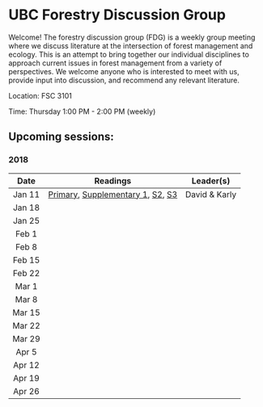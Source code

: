 # UBC Forestry Discussion Group

Welcome! The forestry discussion group (FDG) is a weekly group meeting where we discuss literature at the intersection of forest management and ecology. This is an attempt to bring together our individual disciplines to approach current issues in forest management from a variety of perspectives. We welcome anyone who is interested to meet with us, provide input into discussion, and recommend any relevant literature. 

Location: FSC 3101

Time: Thursday 1:00 PM - 2:00 PM (weekly)


## Upcoming sessions:

### 2018

|  Date  | Readings |    Leader(s)  |
|:------:|:--------:|:-------------:|
| Jan 11 | 	[Primary](http://www.sciencedirect.com/science/article/pii/S0378112716305540), 	[Supplementary 1](http://www.sciencedirect.com/science/article/pii/S0378112708009055), 	[S2](http://www.bioone.org/doi/full/10.1899/11-114.1), [S3](http://www.journals.uchicago.edu/doi/abs/10.1899/11-094.1)      | David & Karly |
| Jan 18 |          |               |
| Jan 25 |          |               |
|  Feb 1 |          |               |
|  Feb 8 |          |               |
| Feb 15 |          |               |
| Feb 22 |          |               |
|  Mar 1 |          |               |
|  Mar 8 |          |               |
| Mar 15 |          |               |
| Mar 22 |          |               |
| Mar 29 |          |               |
|  Apr 5 |          |               |
| Apr 12 |          |               |
| Apr 19 |          |               |
| Apr 26 |          |               |
